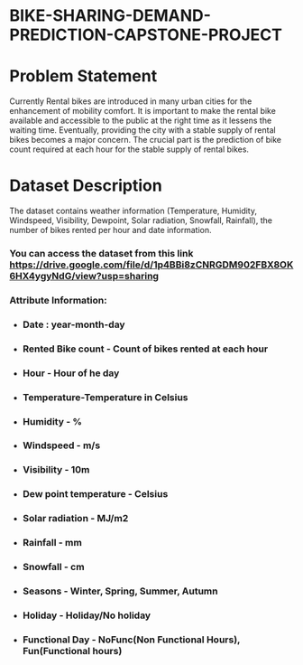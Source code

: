 # BIKE-SHARING-DEMAND-PREDICTION-CAPSTONE-PROJECT

# Problem Statement
Currently Rental bikes are introduced in many urban cities for the enhancement of mobility comfort. It is important to make the rental bike available and accessible to the public at the right time as it lessens the waiting time. Eventually, providing the city with a stable supply of rental bikes becomes a major concern. The crucial part is the prediction of bike count required at each hour for the stable supply of rental bikes.


# Dataset Description

The dataset contains weather information (Temperature, Humidity, Windspeed, Visibility, Dewpoint, Solar radiation, Snowfall, Rainfall), the number of bikes rented per hour and date information.


### You can access the dataset from this link https://drive.google.com/file/d/1p4BBi8zCNRGDM902FBX8OK6HX4ygyNdG/view?usp=sharing



### <b>Attribute Information: </b>

* ### Date : year-month-day
* ### Rented Bike count - Count of bikes rented at each hour
* ### Hour - Hour of he day
* ### Temperature-Temperature in Celsius
* ### Humidity - %
* ### Windspeed - m/s
* ### Visibility - 10m
* ### Dew point temperature - Celsius
* ### Solar radiation - MJ/m2
* ### Rainfall - mm
* ### Snowfall - cm
* ### Seasons - Winter, Spring, Summer, Autumn
* ### Holiday - Holiday/No holiday
* ### Functional Day - NoFunc(Non Functional Hours), Fun(Functional hours)
